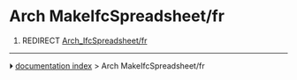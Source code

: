# Arch MakeIfcSpreadsheet/fr
1.  REDIRECT [Arch_IfcSpreadsheet/fr](Arch_IfcSpreadsheet/fr.md)



---
⏵ [documentation index](../README.md) > Arch MakeIfcSpreadsheet/fr
